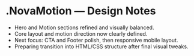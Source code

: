 # .NovaMotion — Design Notes

- Hero and Motion sections refined and visually balanced.
- Core layout and motion direction now clearly defined.
- Next focus: CTA and Footer polish, then responsive mobile layout.
- Preparing transition into HTML/CSS structure after final visual tweaks.



